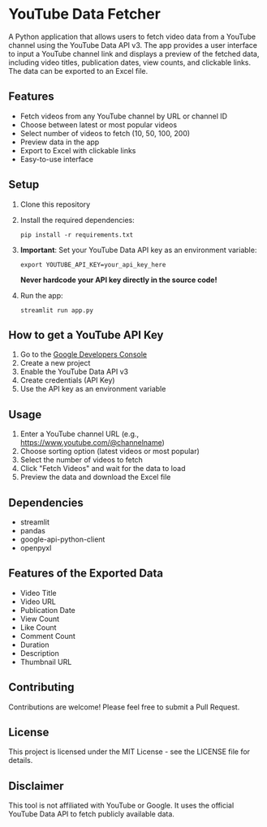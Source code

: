 # YouTube Data Fetcher

A Python application that allows users to fetch video data from a YouTube channel using the YouTube Data API v3. The app provides a user interface to input a YouTube channel link and displays a preview of the fetched data, including video titles, publication dates, view counts, and clickable links. The data can be exported to an Excel file.

## Features

- Fetch videos from any YouTube channel by URL or channel ID
- Choose between latest or most popular videos
- Select number of videos to fetch (10, 50, 100, 200)
- Preview data in the app
- Export to Excel with clickable links
- Easy-to-use interface

## Setup

1. Clone this repository
2. Install the required dependencies:
   ```
   pip install -r requirements.txt
   ```
3. **Important**: Set your YouTube Data API key as an environment variable:
   ```
   export YOUTUBE_API_KEY=your_api_key_here
   ```
   **Never hardcode your API key directly in the source code!**

4. Run the app:
   ```
   streamlit run app.py
   ```

## How to get a YouTube API Key

1. Go to the [Google Developers Console](https://console.developers.google.com/)
2. Create a new project
3. Enable the YouTube Data API v3
4. Create credentials (API Key)
5. Use the API key as an environment variable

## Usage

1. Enter a YouTube channel URL (e.g., https://www.youtube.com/@channelname)
2. Choose sorting option (latest videos or most popular)
3. Select the number of videos to fetch
4. Click "Fetch Videos" and wait for the data to load
5. Preview the data and download the Excel file

## Dependencies

- streamlit
- pandas
- google-api-python-client
- openpyxl

## Features of the Exported Data

- Video Title
- Video URL
- Publication Date
- View Count
- Like Count
- Comment Count
- Duration
- Description
- Thumbnail URL

## Contributing

Contributions are welcome! Please feel free to submit a Pull Request.

## License

This project is licensed under the MIT License - see the LICENSE file for details.

## Disclaimer

This tool is not affiliated with YouTube or Google. It uses the official YouTube Data API to fetch publicly available data. 